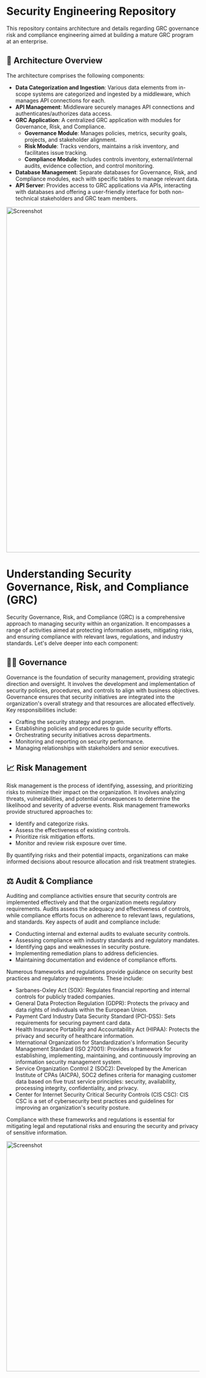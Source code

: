 # Security Engineering Repository

This repository contains architecture and details regarding GRC governance risk and compliance engineering aimed at building a mature GRC program at an enterprise.

## 🔐 Architecture Overview

The architecture comprises the following components:

- **Data Categorization and Ingestion**: Various data elements from in-scope systems are categorized and ingested by a middleware, which manages API connections for each.
- **API Management**: Middleware securely manages API connections and authenticates/authorizes data access.
- **GRC Application**: A centralized GRC application with modules for Governance, Risk, and Compliance.
  - **Governance Module**: Manages policies, metrics, security goals, projects, and stakeholder alignment.
  - **Risk Module**: Tracks vendors, maintains a risk inventory, and facilitates issue tracking.
  - **Compliance Module**: Includes controls inventory, external/internal audits, evidence collection, and control monitoring.
- **Database Management**: Separate databases for Governance, Risk, and Compliance modules, each with specific tables to manage relevant data.
- **API Server**: Provides access to GRC applications via APIs, interacting with databases and offering a user-friendly interface for both non-technical stakeholders and GRC team members.

<img src="https://github.com/MiguelAngelHorta/MiguelAngelHorta/assets/106134627/c3abf6a9-1039-4602-98d2-8e26c28d79b9" alt="Screenshot" style="width: 900px; height: 400px; max-width: 100%; height: auto;">

# Understanding Security Governance, Risk, and Compliance (GRC)

Security Governance, Risk, and Compliance (GRC) is a comprehensive approach to managing security within an organization. It encompasses a range of activities aimed at protecting information assets, mitigating risks, and ensuring compliance with relevant laws, regulations, and industry standards. Let's delve deeper into each component:

## 💂‍♂️ Governance 

Governance is the foundation of security management, providing strategic direction and oversight. It involves the development and implementation of security policies, procedures, and controls to align with business objectives. Governance ensures that security initiatives are integrated into the organization's overall strategy and that resources are allocated effectively. Key responsibilities include:

- Crafting the security strategy and program.
- Establishing policies and procedures to guide security efforts.
- Orchestrating security initiatives across departments.
- Monitoring and reporting on security performance.
- Managing relationships with stakeholders and senior executives.

## 📈 Risk Management 

Risk management is the process of identifying, assessing, and prioritizing risks to minimize their impact on the organization. It involves analyzing threats, vulnerabilities, and potential consequences to determine the likelihood and severity of adverse events. Risk management frameworks provide structured approaches to:

- Identify and categorize risks.
- Assess the effectiveness of existing controls.
- Prioritize risk mitigation efforts.
- Monitor and review risk exposure over time.

By quantifying risks and their potential impacts, organizations can make informed decisions about resource allocation and risk treatment strategies.

## ⚖️ Audit & Compliance 

Auditing and compliance activities ensure that security controls are implemented effectively and that the organization meets regulatory requirements. Audits assess the adequacy and effectiveness of controls, while compliance efforts focus on adherence to relevant laws, regulations, and standards. Key aspects of audit and compliance include:

- Conducting internal and external audits to evaluate security controls.
- Assessing compliance with industry standards and regulatory mandates.
- Identifying gaps and weaknesses in security posture.
- Implementing remediation plans to address deficiencies.
- Maintaining documentation and evidence of compliance efforts.

Numerous frameworks and regulations provide guidance on security best practices and regulatory requirements. These include:

- Sarbanes-Oxley Act (SOX): Regulates financial reporting and internal controls for publicly traded companies.
- General Data Protection Regulation (GDPR): Protects the privacy and data rights of individuals within the European Union.
- Payment Card Industry Data Security Standard (PCI-DSS): Sets requirements for securing payment card data.
- Health Insurance Portability and Accountability Act (HIPAA): Protects the privacy and security of healthcare information.
- International Organization for Standardization's Information Security Management Standard (ISO 27001): Provides a framework for establishing, implementing, maintaining, and continuously improving an information security management system.
- Service Organization Control 2 (SOC2): Developed by the American Institute of CPAs (AICPA), SOC2 defines criteria for managing customer data based on five trust service principles: security, availability, processing integrity, confidentiality, and privacy.
- Center for Internet Security Critical Security Controls (CIS CSC): CIS CSC is a set of cybersecurity best practices and guidelines for improving an organization's security posture.

Compliance with these frameworks and regulations is essential for mitigating legal and reputational risks and ensuring the security and privacy of sensitive information.

<img src="https://github.com/MiguelAngelHorta/Security-GRC-Governance-Risk-and-Compliance/assets/106134627/28a7cc3e-f490-4730-bed0-958a9538fd95" alt="Screenshot" style="width: 600px; height: 300px; max-width: 100%; height: auto;">
